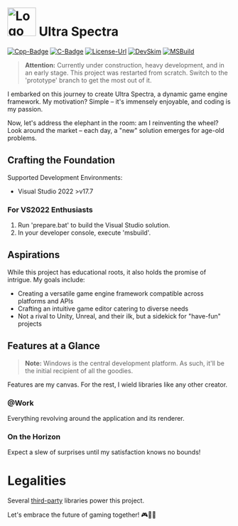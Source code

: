 ﻿# <img src="https://github.com/OmniVortexStudios/ultra/blob/master/Assets/Images/Ultra%20Spectra.png" alt="Logo" width="64"/> Ultra Spectra #

[Cpp-Badge]: https://img.shields.io/badge/C%2B%2B-23-blue
[C-Badge]: https://img.shields.io/badge/C-17-blue
[License-Badge]: https://img.shields.io/badge/License-MIT-blue

[Cpp-Url]: https://en.wikipedia.org/wiki/C%2B%2B
[C-Url]: https://en.wikipedia.org/wiki/C_(programming_language)
[License-Url]: https://opensource.org/licenses/MIT

[![Cpp-Badge]][Cpp-Url]
[![C-Badge]][C-Url]
[![License-Url][License-Badge]][License-Url]
[![DevSkim](https://github.com/OmniVortexStudios/ultra/actions/workflows/devskim.yml/badge.svg)](https://github.com/larioteo/ultra/actions/workflows/devskim.yml)
[![MSBuild](https://github.com/OmniVortexStudios/ultra/actions/workflows/msbuild.yml/badge.svg)](https://github.com/larioteo/ultra/actions/workflows/msbuild.yml)

> **Attention:** Currently under construction, heavy development, and in an early stage.
This project was restarted from scratch. Switch to the 'prototype' branch to get the most out of it.

I embarked on this journey to create Ultra Spectra, a dynamic game engine framework. My motivation? Simple – it's immensely enjoyable, and coding is my passion.

Now, let's address the elephant in the room: am I reinventing the wheel? Look around the market – each day, a "new" solution emerges for age-old problems.

## Crafting the Foundation

Supported Development Environments:
- Visual Studio 2022 >v17.7

### For VS2022 Enthusiasts
1. Run 'prepare.bat' to build the Visual Studio solution.
2. In your developer console, execute 'msbuild'.

## Aspirations

While this project has educational roots, it also holds the promise of intrigue. My goals include:
- Creating a versatile game engine framework compatible across platforms and APIs
- Crafting an intuitive game editor catering to diverse needs
- Not a rival to Unity, Unreal, and their ilk, but a sidekick for "have-fun" projects

## Features at a Glance

> **Note:** Windows is the central development platform. As such, it'll be the initial recipient of all the goodies.

Features are my canvas. For the rest, I wield libraries like any other creator.

### @Work
Everything revolving around the application and its renderer.

### On the Horizon
Expect a slew of surprises until my satisfaction knows no bounds!

# Legalities

Several [third-party](3rd-Party/3rd-Party.md "3rd-Party") libraries power this project.

Let's embrace the future of gaming together! 🎮🌟🚀

